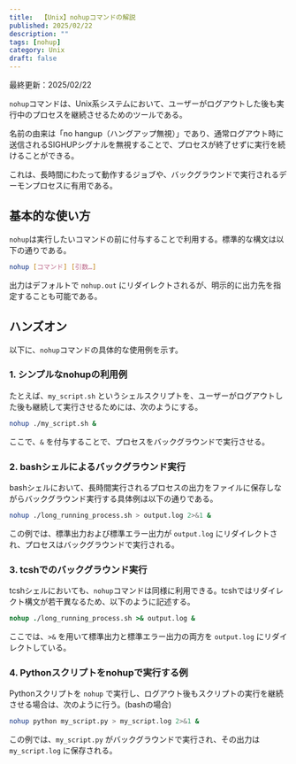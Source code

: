 ```yaml
---
title:  【Unix】nohupコマンドの解説
published: 2025/02/22
description: ""
tags: [nohup]
category: Unix
draft: false
---
```

最終更新：2025/02/22


`nohup`コマンドは、Unix系システムにおいて、ユーザーがログアウトした後も実行中のプロセスを継続させるためのツールである。

名前の由来は「no hangup（ハングアップ無視）」であり、通常ログアウト時に送信されるSIGHUPシグナルを無視することで、プロセスが終了せずに実行を続けることができる。

これは、長時間にわたって動作するジョブや、バックグラウンドで実行されるデーモンプロセスに有用である。

## 基本的な使い方

`nohup`は実行したいコマンドの前に付与することで利用する。標準的な構文は以下の通りである。

```bash
nohup [コマンド] [引数…]
```

出力はデフォルトで `nohup.out` にリダイレクトされるが、明示的に出力先を指定することも可能である。

## ハンズオン

以下に、`nohup`コマンドの具体的な使用例を示す。

### 1. シンプルなnohupの利用例

たとえば、`my_script.sh` というシェルスクリプトを、ユーザーがログアウトした後も継続して実行させるためには、次のようにする。

```bash
nohup ./my_script.sh &
```

ここで、`&` を付与することで、プロセスをバックグラウンドで実行させる。

### 2. bashシェルによるバックグラウンド実行

bashシェルにおいて、長時間実行されるプロセスの出力をファイルに保存しながらバックグラウンド実行する具体例は以下の通りである。

```bash
nohup ./long_running_process.sh > output.log 2>&1 &
```

この例では、標準出力および標準エラー出力が `output.log` にリダイレクトされ、プロセスはバックグラウンドで実行される。

### 3. tcshでのバックグラウンド実行

tcshシェルにおいても、`nohup`コマンドは同様に利用できる。tcshではリダイレクト構文が若干異なるため、以下のように記述する。

```tcsh
nohup ./long_running_process.sh >& output.log &
```

ここでは、`>&` を用いて標準出力と標準エラー出力の両方を `output.log` にリダイレクトしている。

### 4. Pythonスクリプトをnohupで実行する例

Pythonスクリプトを `nohup` で実行し、ログアウト後もスクリプトの実行を継続させる場合は、次のように行う。(bashの場合)

```bash
nohup python my_script.py > my_script.log 2>&1 &
```

この例では、`my_script.py` がバックグラウンドで実行され、その出力は `my_script.log` に保存される。

